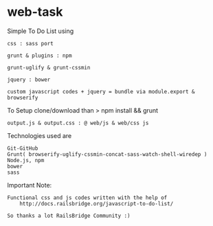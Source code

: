 # web-task

Simple To Do List using

  	css : sass port

	grunt & plugins : npm

	grunt-uglify & grunt-cssmin

	jquery : bower

	custom javascript codes + jquery = bundle via module.export & browserify	


To Setup clone/download than > npm install && grunt 
  
  	output.js & output.css : @ web/js & web/css js 


Technologies used are 
	
	Git-GitHub
	Grunt( browserify-uglify-cssmin-concat-sass-watch-shell-wiredep )
	Node.js, npm 
	bower 
	sass 
	
Important Note:

	Functional css and js codes written with the help of 
		http://docs.railsbridge.org/javascript-to-do-list/ 
		
	So thanks a lot RailsBridge Community :)
